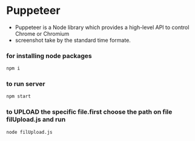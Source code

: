 # Puppeteer 
- Puppeteer is a Node library which provides a high-level API to control Chrome or Chromium
- screenshot take by the standard time formate.

### for installing node packages 
```bash
npm i
```

### to run server 
```bash
npm start
```

### to UPLOAD the specific file.first choose the path on file filUpload.js and run
```bash
node filUpload.js
```
